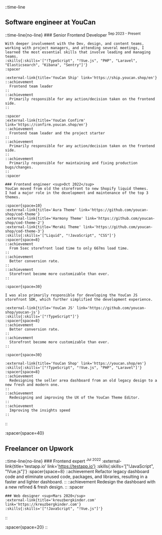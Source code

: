 ::time-line
  ## Software engineer at YouCan

  ::time-line{no-line}
    ### Senior Frontend Developer <sup>Sep 2023 - Present</sup>

    With deeper involvement with the Dev, design, and content teams, working with project managers, and attending several meetings, I learned the most essential skills that involve leading and managing teams.
    :skills{:skills='["!TypeScript", "!Vue.js", "PHP", "Laravel", "Elasticsearch", "Kibana", "Sentry"]'}
    :spacer

    :external-link{title='YouCan Ship' link='https://ship.youcan.shop/en'}
    ::achievement
      Frontend team leader
    ::
    ::achievement
      Primarily responsible for any action/decision taken on the frontend side.
    ::

    :spacer
    :external-link{title='YouCan Confirm' link='https://confirm.youcan.shop/en'}
    ::achievement
      Frontend team leader and the project starter
    ::
    ::achievement
      Primarily responsible for any action/decision taken on the frontend side.
    ::
    ::achievement
      Primarily responsible for maintaining and fixing production bugs/changes.
    ::
    :spacer

  <!-- ---------------------------------------------- -->
    ### Frontend engineer <sup>Oct 2022</sup>
    YouCan moved from old the storefront to new Shopify liquid themes.  
    I had a major role in the development and maintenance of the top 3 themes.

    :spacer{space=10}
    :external-link{title='Aura Theme' link='https://github.com/youcan-shop/cod-theme'}
    :external-link{title='Harmony Theme' link='https://github.com/youcan-shop/cod-theme-2'}
    :external-link{title='Meraki Theme' link='https://github.com/youcan-shop/cod-theme-3'}
    :skills{:skills='["Liquid", "!JavaScript", "CSS"]'}
    :spacer{space=8}
    ::achievement
      From 5sec storefront load time to only 667ms load time.
    ::
    ::achievement
      Better conversion rate.
    ::
    ::achievement
      Storefront become more customizable than ever.
    ::

    :spacer{space=30}

    I was also primarily responsible for developing the YouCan JS storefront SDK, which further simplified the development experience.

    :external-link{title='YouCan JS' link='https://github.com/youcan-shop/youcan-js'}
    :skills{:skills='["!TypeScript"]'}
    :spacer{space=8}
    ::achievement
      Better conversion rate.
    ::
    ::achievement
      Storefront become more customizable than ever.
    ::

    :spacer{space=30}

    :external-link{title='YouCan Shop' link='https://youcan.shop/en'}
    :skills{:skills='["!TypeScript", "!Vue.js", "PHP", "Laravel"]'}
    :spacer{space=8}
    ::achievement
      Redesigning the seller area dashboard from an old legacy design to a new fresh and modern one.
    ::
    ::achievement
      Redesigning and improving the UX of the YouCan Theme Editor.
    ::
    ::achievement
      Improving the insights speed
    ::

  ::

  :spacer{space=40}

  ## Freelancer on Upwork
  ::time-line{no-line}
    ### Frontend expert <sup>Jul 2022</sup> 
    :external-link{title='testapp.io' link='https://testapp.io'}
    :skills{:skills='["!JavaScript", "!Vue.js"]'}
    :spacer{space=8}
    ::achievement
      Refactor legacy dashboard code and eliminate unused code, packages, and libraries, resulting in a faster and lighter dashboard.
    ::
    ::achievement
      Redesign the dashboard with a new refined & fresh design.
    ::
    :spacer

    ### Web designer <sup>Mars 2020</sup> 
    :external-link{title='kreuzbergkinder.com' link='https://kreuzbergkinder.com'}
    :skills{:skills='["!JavaScript", "!Vue.js"]'}
  ::

  :spacer{space=20}
::
